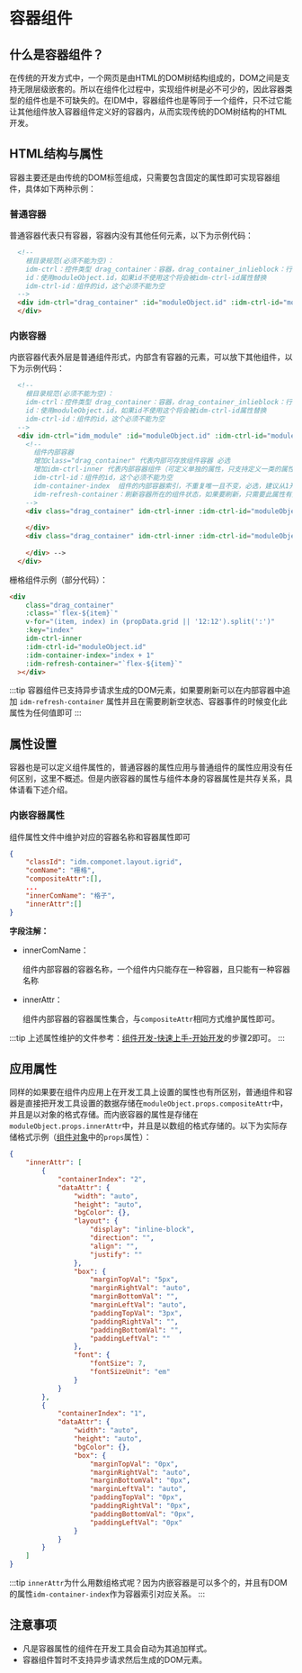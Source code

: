 # 容器组件
## 什么是容器组件？
在传统的开发方式中，一个网页是由HTML的DOM树结构组成的，DOM之间是支持无限层级嵌套的。所以在组件化过程中，实现组件树是必不可少的，因此容器类型的组件也是不可缺失的。在IDM中，容器组件也是等同于一个组件，只不过它能让其他组件放入容器组件定义好的容器内，从而实现传统的DOM树结构的HTML开发。
## HTML结构与属性
容器主要还是由传统的DOM标签组成，只需要包含固定的属性即可实现容器组件，具体如下两种示例：
### 普通容器
普通容器代表只有容器，容器内没有其他任何元素，以下为示例代码：
```html
  <!--
    根目录规范(必须不能为空)：
    idm-ctrl：控件类型 drag_container：容器，drag_container_inlieblock：行内容器，idm_module：非容器的组件
    id：使用moduleObject.id，如果id不使用这个将会被idm-ctrl-id属性替换
    idm-ctrl-id：组件的id，这个必须不能为空
  -->
  <div idm-ctrl="drag_container" :id="moduleObject.id" :idm-ctrl-id="moduleObject.id">
  </div>
```
### 内嵌容器
内嵌容器代表外层是普通组件形式，内部含有容器的元素，可以放下其他组件，以下为示例代码：
```html
  <!--
    根目录规范(必须不能为空)：
    idm-ctrl：控件类型 drag_container：容器，drag_container_inlieblock：行内容器，idm_module：非容器的组件
    id：使用moduleObject.id，如果id不使用这个将会被idm-ctrl-id属性替换
    idm-ctrl-id：组件的id，这个必须不能为空
  -->
  <div idm-ctrl="idm_module" :id="moduleObject.id" :idm-ctrl-id="moduleObject.id" class="idm-columns-layout">
    <!--
      组件内部容器
      增加class="drag_container" 代表内部可存放组件容器 必选
      增加idm-ctrl-inner 代表内部容器组件（可定义单独的属性，只支持定义一类的属性,一个组件内只包含一种） 可选
      idm-ctrl-id：组件的id，这个必须不能为空
      idm-container-index  组件的内部容器索引，不重复唯一且不变，必选，建议从1开始
      idm-refresh-container：刷新容器所在的组件状态，如果要刷新，只需要此属性有变化即可刷新整个组件的状态
    -->
    <div class="drag_container" idm-ctrl-inner :idm-ctrl-id="moduleObject.id" idm-container-index="1">
      
    </div>
    <div class="drag_container" idm-ctrl-inner :idm-ctrl-id="moduleObject.id" idm-container-index="2">
      
    </div> -->
  </div>
```
栅格组件示例（部分代码）：
```html
<div
    class="drag_container"
    :class="`flex-${item}`"
    v-for="(item, index) in (propData.grid || '12:12').split(':')"
    :key="index"
    idm-ctrl-inner
    :idm-ctrl-id="moduleObject.id"
    :idm-container-index="index + 1"
    :idm-refresh-container="`flex-${item}`"
  ></div>
```
:::tip
容器组件已支持异步请求生成的DOM元素，如果要刷新可以在内部容器中追加 `idm-refresh-container` 属性并且在需要刷新空状态、容器事件的时候变化此属性为任何值即可
:::
## 属性设置
容器也是可以定义组件属性的，普通容器的属性应用与普通组件的属性应用没有任何区别，这里不概述。但是内嵌容器的属性与组件本身的容器属性是共存关系，具体请看下述介绍。
### 内嵌容器属性
组件属性文件中维护对应的容器名称和容器属性即可
```json
{
    "classId": "idm.componet.layout.igrid",
    "comName": "栅格",
    "compositeAttr":[],
    ...
    "innerComName": "格子",
    "innerAttr":[]
}
```
**字段注解：**
- innerComName：
  
  组件内部容器的容器名称，一个组件内只能存在一种容器，且只能有一种容器名称

- innerAttr：

  组件内部容器的容器属性集合，与`compositeAttr`相同方式维护属性即可。

:::tip
上述属性维护的文件参考：[组件开发-快速上手-开始开发](./easystart.md#开始开发)的步骤2即可。
:::
## 应用属性
同样的如果要在组件内应用上在开发工具上设置的属性也有所区别，普通组件和容器是直接把开发工具设置的数据存储在`moduleObject.props.compositeAttr`中，并且是以对象的格式存储。而内嵌容器的属性是存储在`moduleObject.props.innerAttr`中，并且是以数组的格式存储的。以下为实际存储格式示例（[组件对象](./moduleobject.md)中的`props`属性）：
```json
{
    "innerAttr": [
        {
            "containerIndex": "2",
            "dataAttr": {
                "width": "auto",
                "height": "auto",
                "bgColor": {},
                "layout": {
                    "display": "inline-block",
                    "direction": "",
                    "align": "",
                    "justify": ""
                },
                "box": {
                    "marginTopVal": "5px",
                    "marginRightVal": "auto",
                    "marginBottomVal": "",
                    "marginLeftVal": "auto",
                    "paddingTopVal": "3px",
                    "paddingRightVal": "",
                    "paddingBottomVal": "",
                    "paddingLeftVal": ""
                },
                "font": {
                    "fontSize": 7,
                    "fontSizeUnit": "em"
                }
            }
        },
        {
            "containerIndex": "1",
            "dataAttr": {
                "width": "auto",
                "height": "auto",
                "bgColor": {},
                "box": {
                    "marginTopVal": "0px",
                    "marginRightVal": "auto",
                    "marginBottomVal": "0px",
                    "marginLeftVal": "auto",
                    "paddingTopVal": "0px",
                    "paddingRightVal": "0px",
                    "paddingBottomVal": "0px",
                    "paddingLeftVal": "0px"
                }
            }
        }
    ]
}
```
:::tip
`innerAttr`为什么用数组格式呢？因为内嵌容器是可以多个的，并且有DOM的属性`idm-container-index`作为容器索引对应关系。
:::
## 注意事项
- 凡是容器属性的组件在开发工具会自动为其追加样式。
- 容器组件暂时不支持异步请求然后生成的DOM元素。